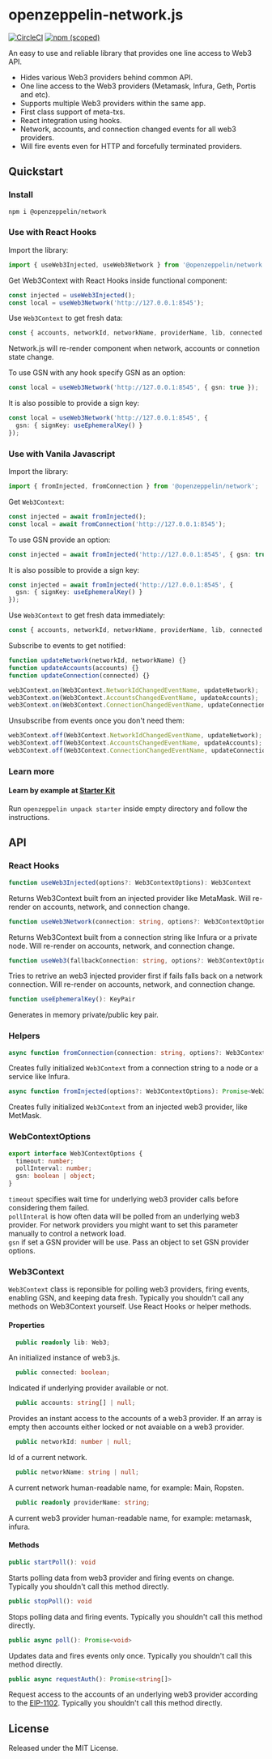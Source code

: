 # openzeppelin-network.js
[![CircleCI](https://circleci.com/gh/OpenZeppelin/openzeppelin-network.js.svg?style=svg)](https://circleci.com/gh/OpenZeppelin/openzeppelin-network.js)
[![npm (scoped)](https://img.shields.io/npm/v/@openzeppelin/network)](https://www.npmjs.com/package/@openzeppelin/network)

An easy to use and reliable library that provides one line access to Web3 API.
* Hides various Web3 providers behind common API.
* One line access to the Web3 providers (Metamask, Infura, Geth, Portis and etc).
* Supports multiple Web3 providers within the same app.
* First class support of meta-txs.
* React integration using hooks.
* Network, accounts, and connection changed events for all web3 providers.
* Will fire events even for HTTP and forcefully terminated providers.

## Quickstart

### Install

```bash
npm i @openzeppelin/network
```

### Use with React Hooks
Import the library:

```javascript
import { useWeb3Injected, useWeb3Network } from '@openzeppelin/network';
```

Get Web3Context with React Hooks inside functional component:

```javascript
const injected = useWeb3Injected();
const local = useWeb3Network('http://127.0.0.1:8545');
```

Use `Web3Context` to get fresh data:

```javascript
const { accounts, networkId, networkName, providerName, lib, connected } = web3Context;
```

Network.js will re-render component when network, accounts or connetion state change.

To use GSN with any hook specify GSN as an option:

```typescript
const local = useWeb3Network('http://127.0.0.1:8545', { gsn: true });
```

It is also possible to provide a sign key:

```typescript
const local = useWeb3Network('http://127.0.0.1:8545', { 
  gsn: { signKey: useEphemeralKey() } 
});
```

### Use with Vanila Javascript
Import the library:

```javascript
import { fromInjected, fromConnection } from '@openzeppelin/network';
```

Get `Web3Context`:

```javascript
const injected = await fromInjected();
const local = await fromConnection('http://127.0.0.1:8545');
```

To use GSN provide an option:

```typescript
const injected = await fromInjected('http://127.0.0.1:8545', { gsn: true });
```

It is also possible to provide a sign key:

```typescript
const injected = await fromInjected('http://127.0.0.1:8545', { 
  gsn: { signKey: useEphemeralKey() } 
});
```

Use `Web3Context` to get fresh data immediately:

```javascript
const { accounts, networkId, networkName, providerName, lib, connected } = web3Context;
```

Subscribe to events to get notified:

```javascript
function updateNetwork(networkId, networkName) {}
function updateAccounts(accounts) {}
function updateConnection(connected) {}

web3Context.on(Web3Context.NetworkIdChangedEventName, updateNetwork);
web3Context.on(Web3Context.AccountsChangedEventName, updateAccounts);
web3Context.on(Web3Context.ConnectionChangedEventName, updateConnection);
```

Unsubscribe from events once you don't need them:

```javascript
web3Context.off(Web3Context.NetworkIdChangedEventName, updateNetwork);
web3Context.off(Web3Context.AccountsChangedEventName, updateAccounts);
web3Context.off(Web3Context.ConnectionChangedEventName, updateConnection);

```

### Learn more
#### Learn by example at [Starter Kit](https://github.com/OpenZeppelin/starter-kit/tree/stable)
Run `openzeppelin unpack starter` inside empty directory and follow the instructions.

## API

### React Hooks

```typescript
function useWeb3Injected(options?: Web3ContextOptions): Web3Context
```
Returns Web3Context built from an injected provider like MetaMask. Will re-render on accounts, network, and connection change.

```typescript
function useWeb3Network(connection: string, options?: Web3ContextOptions): Web3Context
```

Returns Web3Context built from a connection string like Infura or a private node. Will re-render on accounts, network, and connection change.

```typescript
function useWeb3(fallbackConnection: string, options?: Web3ContextOptions): Web3Context
```
Tries to retrive an web3 injected provider first if fails falls back on a network connection. Will re-render on accounts, network, and connection change.

```typescript
function useEphemeralKey(): KeyPair
```
Generates in memory private/public key pair.

### Helpers

```typescript
async function fromConnection(connection: string, options?: Web3ContextOptions): Promise<Web3Context>
```
Creates fully initialized `Web3Context` from a connection string to a node or a service like Infura.

```typescript
async function fromInjected(options?: Web3ContextOptions): Promise<Web3Context>
```

Creates fully initialized `Web3Context` from an injected web3 provider, like MetMask.

### WebContextOptions

```typescript
export interface Web3ContextOptions {
  timeout: number;
  pollInterval: number;
  gsn: boolean | object;
}
```

`timeout` specifies wait time for underlying web3 provider calls before considering them failed.  
`pollInteral` is how often data will be polled from an underlying web3 provider. For network providers you might want to set this parameter manually to control a network load.  
`gsn` if set a GSN provider will be use. Pass an object to  set GSN provider options.  

### Web3Context
`Web3Context` class is reponsible for polling web3 providers, firing events, enabling GSN, and keeping data fresh. Typically you shouldn't call any methods on Web3Context yourself. Use React Hooks or helper methods.

#### Properties
```typescript
  public readonly lib: Web3;
```
An initialized instance of web3.js.

```typescript
  public connected: boolean;
```
Indicated if underlying provider available or not.

```typescript
  public accounts: string[] | null;
```
Provides an instant access to the accounts of a web3 provider. If an array is empty then accounts either locked or not avaiable on a web3 provider.

```typescript
  public networkId: number | null;
```
Id of a current network.

```typescript
  public networkName: string | null;
```
A current network human-readable name, for example: Main, Ropsten.

```typescript
  public readonly providerName: string;
```
A current web3 provider human-readable name, for example: metamask, infura.

#### Methods

```typescript
public startPoll(): void
```
Starts polling data from web3 provider and firing events on change. Typically you shouldn't call this method directly.

```typescript
public stopPoll(): void
```
Stops polling data and firing events. Typically you shouldn't call this method directly.

```typescript
public async poll(): Promise<void>
```
Updates data and fires events only once. Typically you shouldn't call this method directly.

```typescript
public async requestAuth(): Promise<string[]>
```
Request access to the accounts of an underlying web3 provider according to the [EIP-1102](https://github.com/ethereum/EIPs/blob/master/EIPS/eip-1102.md). Typically you shouldn't call this method directly.

## License

Released under the MIT License.
